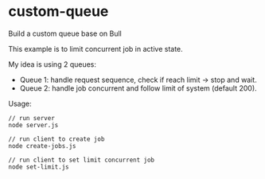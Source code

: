 # custom-queue

Build a custom queue base on Bull

This example is to limit concurrent job in active state.

My idea is using 2 queues:
- Queue 1: handle request sequence, check if reach limit -> stop and wait.
- Queue 2: handle job concurrent and follow limit of system (default 200).

Usage:
```
// run server
node server.js

// run client to create job
node create-jobs.js

// run client to set limit concurrent job
node set-limit.js
```